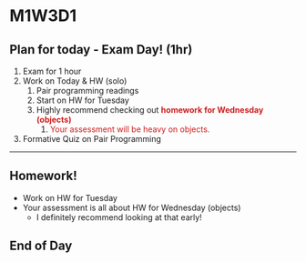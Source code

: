 # M1W3D1

## Plan for today - Exam Day! (1hr)

  1. Exam for 1 hour
  2. Work on Today & HW (solo)
     1. Pair programming readings
     2. Start on HW for Tuesday 
     3. Highly recommend checking out <span style="color:#cd1d1d;"> **homework for Wednesday (objects)**</span>
        1.  <span style="color:#cd1d1d;">Your assessment will be heavy on objects.</span>
  3. Formative Quiz on Pair Programming

---

## Homework!
- Work on HW for Tuesday
- Your assessment is all about HW for Wednesday (objects)
  - I definitely recommend looking at that early!


## End of Day
